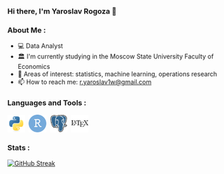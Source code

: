 ### Hi there, I'm Yaroslav Rogoza 👋

### About Me :
- :computer: Data Analyst
- :classical_building: I'm currently studying in the Moscow State University Faculty of Economics 
- :compass: Areas of interest: statistics, machine learning, operations research
- 📫 How to reach me: r.yaroslav1w@gmail.com

### Languages and Tools :
<div>
  <img src="https://github.com/devicons/devicon/blob/master/icons/python/python-original.svg" title="Python" alt="Python" width="40" height="40"/>&nbsp;
  <img src="https://github.com/devicons/devicon/blob/master/icons/rstudio/rstudio-original.svg" title="RStudio" alt="RStudio" width="40" height="40"/>&nbsp;
  <img src="https://github.com/devicons/devicon/blob/master/icons/postgresql/postgresql-original.svg" title="PostgreSQL" alt="PostgreSQL" width="40" height="40"/>&nbsp;
  <img src="https://github.com/devicons/devicon/blob/master/icons/latex/latex-original.svg" title="LaTeX" alt="LaTeX" width="40" height="40"/>&nbsp;


### Stats :
[![GitHub Streak](http://github-readme-streak-stats.herokuapp.com?user=123yaroslav&theme=dark&hide_border=true)](https://git.io/streak-stats)
  
